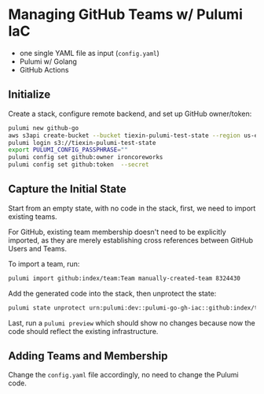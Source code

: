 # Managing GitHub Teams w/ Pulumi IaC

- one single YAML file as input (`config.yaml`)
- Pulumi w/ Golang
- GitHub Actions

## Initialize

Create a stack, configure remote backend, and set up GitHub owner/token:

```bash
pulumi new github-go
aws s3api create-bucket --bucket tiexin-pulumi-test-state --region us-east-1
pulumi login s3://tiexin-pulumi-test-state
export PULUMI_CONFIG_PASSPHRASE=""
pulumi config set github:owner ironcoreworks
pulumi config set github:token  --secret
```

## Capture the Initial State

Start from an empty state, with no code in the stack, first, we need to import existing teams.

For GitHub, existing team membership doesn't need to be explicitly imported, as they are merely establishing cross references between GitHub Users and Teams.

To import a team, run:

```bash
pulumi import github:index/team:Team manually-created-team 8324430
```

Add the generated code into the stack, then unprotect the state:

```bash
pulumi state unprotect urn:pulumi:dev::pulumi-go-gh-iac::github:index/team:Team::manually-created-team
```

Last, run a `pulumi preview` which should show no changes because now the code should reflect the existing infrastructure.

## Adding Teams and Membership

Change the `config.yaml` file accordingly, no need to change the Pulumi code.
